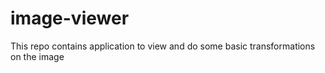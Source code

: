 # image-viewer
This repo contains application to view and do some basic transformations on the image
